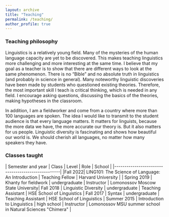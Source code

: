```yaml
---
layout: archive
title: "Teaching"
permalink: /teaching/
author_profile: true
---
```


### Teaching philosophy

Linguistics is a relatively young field. Many of the mysteries of the human language capacity are yet to be discovered. This makes teaching linguistics more challenging and more interesting at the same time. I believe that my goal as a teacher is to show that there are different ways to look at the same phenomenon. There is no “Bible” and no absolute truth in linguistics (and probably in science in general). Many noteworthy linguistic discoveries have been made by students who questioned existing theories. Therefore, the most important skill I teach is critical thinking, which is needed in any field. I encourage asking questions, discussing the basics of the theories, making hypotheses in the classroom. 

In addition, I am a fieldworker and come from a country where more than 100 languages are spoken. The idea I would like to transmit to the student audience is that every language matters. It matters for linguists, because the more data we have, the more accurate our theory is. But it also matters for us people. Linguistic diversity is fascinating and shows how beautiful our world is. We should cherish all languages, no matter how many speakers they have.

### Classes taught

| Semester and year | Class | Level | Role | School |
|---------------------------------------------------|
|Fall 2022| LING101: The Science of Language: An Introduction | Teaching Fellow | Harvard University |
| Spring 2019 | Khanty for fieldwork | undergraduate | Instructor | Lomonossov Moscow State University| 
Fall 2018 | Linguistic Diversity | undergraduate | Teaching Assistant | HSE School of Linguistics |
Fall 2017 | Syntax | undergraduate | Teaching Assistant | HSE School of Linguistics | 
Summer 2015 | Introduction to Linguistics | high school | Instructor | Lomonossov MSU summer school in Natural Sciences "Chimera" |
